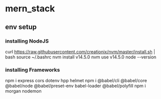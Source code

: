 # mern_stack
## env setup
### installing NodeJS 
curl https://raw.githubusercontent.com/creationix/nvm/master/install.sh | bash
source ~/.bashrc 
nvm install v14.5.0
nvm use v14.5.0
node --version

### installing Frameworks
npm i express cors dotenv hpp helmet
npm i @babel/cli @babel/core @babel/node @babel/preset-env babel-loader @babel/polyfill 
npm i morgan nodemon

